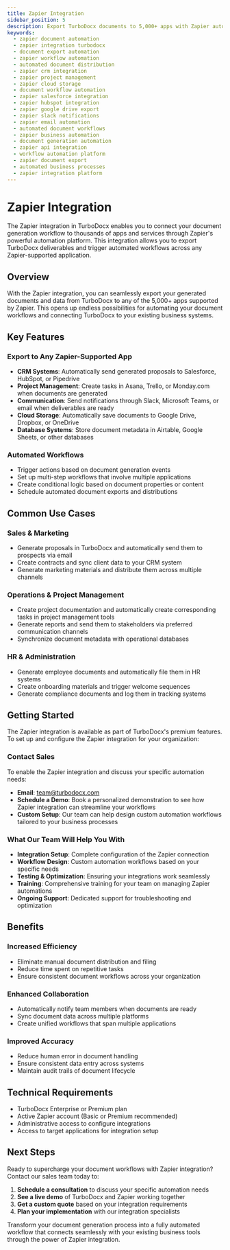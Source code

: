 ```yaml
---
title: Zapier Integration
sidebar_position: 5
description: Export TurboDocx documents to 5,000+ apps with Zapier automation. Connect your document generation to any CRM, project management, or cloud storage platform automatically.
keywords:
  - zapier document automation
  - zapier integration turbodocx
  - document export automation
  - zapier workflow automation
  - automated document distribution
  - zapier crm integration
  - zapier project management
  - zapier cloud storage
  - document workflow automation
  - zapier salesforce integration
  - zapier hubspot integration
  - zapier google drive export
  - zapier slack notifications
  - zapier email automation
  - automated document workflows
  - zapier business automation
  - document generation automation
  - zapier api integration
  - workflow automation platform
  - zapier document export
  - automated business processes
  - zapier integration platform
---
```


# Zapier Integration

The Zapier integration in TurboDocx enables you to connect your document generation workflow to thousands of apps and services through Zapier's powerful automation platform. This integration allows you to export TurboDocx deliverables and trigger automated workflows across any Zapier-supported application.

## Overview

With the Zapier integration, you can seamlessly export your generated documents and data from TurboDocx to any of the 5,000+ apps supported by Zapier. This opens up endless possibilities for automating your document workflows and connecting TurboDocx to your existing business systems.

## Key Features

### Export to Any Zapier-Supported App
- **CRM Systems**: Automatically send generated proposals to Salesforce, HubSpot, or Pipedrive
- **Project Management**: Create tasks in Asana, Trello, or Monday.com when documents are generated
- **Communication**: Send notifications through Slack, Microsoft Teams, or email when deliverables are ready
- **Cloud Storage**: Automatically save documents to Google Drive, Dropbox, or OneDrive
- **Database Systems**: Store document metadata in Airtable, Google Sheets, or other databases

### Automated Workflows
- Trigger actions based on document generation events
- Set up multi-step workflows that involve multiple applications
- Create conditional logic based on document properties or content
- Schedule automated document exports and distributions

## Common Use Cases

### Sales & Marketing
- Generate proposals in TurboDocx and automatically send them to prospects via email
- Create contracts and sync client data to your CRM system
- Generate marketing materials and distribute them across multiple channels

### Operations & Project Management
- Create project documentation and automatically create corresponding tasks in project management tools
- Generate reports and send them to stakeholders via preferred communication channels
- Synchronize document metadata with operational databases

### HR & Administration
- Generate employee documents and automatically file them in HR systems
- Create onboarding materials and trigger welcome sequences
- Generate compliance documents and log them in tracking systems

## Getting Started

The Zapier integration is available as part of TurboDocx's premium features. To set up and configure the Zapier integration for your organization:

### Contact Sales
To enable the Zapier integration and discuss your specific automation needs:

- **Email**: [team@turbodocx.com](mailto:team@turbodocx.com)
- **Schedule a Demo**: Book a personalized demonstration to see how Zapier integration can streamline your workflows
- **Custom Setup**: Our team can help design custom automation workflows tailored to your business processes

### What Our Team Will Help You With
- **Integration Setup**: Complete configuration of the Zapier connection
- **Workflow Design**: Custom automation workflows based on your specific needs
- **Testing & Optimization**: Ensuring your integrations work seamlessly
- **Training**: Comprehensive training for your team on managing Zapier automations
- **Ongoing Support**: Dedicated support for troubleshooting and optimization

## Benefits

### Increased Efficiency
- Eliminate manual document distribution and filing
- Reduce time spent on repetitive tasks
- Ensure consistent document workflows across your organization

### Enhanced Collaboration
- Automatically notify team members when documents are ready
- Sync document data across multiple platforms
- Create unified workflows that span multiple applications

### Improved Accuracy
- Reduce human error in document handling
- Ensure consistent data entry across systems
- Maintain audit trails of document lifecycle

## Technical Requirements

- TurboDocx Enterprise or Premium plan
- Active Zapier account (Basic or Premium recommended)
- Administrative access to configure integrations
- Access to target applications for integration setup

## Next Steps

Ready to supercharge your document workflows with Zapier integration? Contact our sales team today to:

1. **Schedule a consultation** to discuss your specific automation needs
2. **See a live demo** of TurboDocx and Zapier working together
3. **Get a custom quote** based on your integration requirements
4. **Plan your implementation** with our integration specialists

Transform your document generation process into a fully automated workflow that connects seamlessly with your existing business tools through the power of Zapier integration.